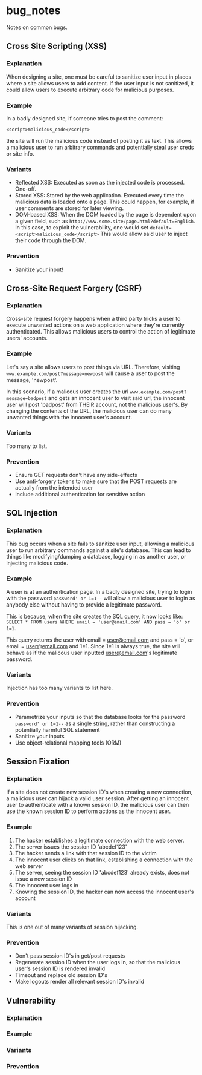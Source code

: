 # bug\_notes
Notes on common bugs. 

## Cross Site Scripting (XSS)
### Explanation 
When designing a site, one must be careful to sanitize user input in places where
a site allows users to add content. If the user input is not sanitized, it could
allow users to execute arbitrary code for malicious purposes.

### Example
In a badly designed site, if someone tries to post the comment:

```
<script>malicious_code</script>
```

the site will run the malicious code instead of posting it as text. This allows
a malicious user to run arbitrary commands and potentially steal user creds
or site info. 

### Variants
- Reflected XSS: Executed as soon as the injected code is processed. One-off.
- Stored XSS: Stored by the web application. Executed every time the malicious
data is loaded onto a page. This could happen, for example, if user comments
are stored for later viewing. 
- DOM-based XSS: When the DOM loaded by the page is dependent upon a given
field, such as `http://www.some.site/page.html?default=English.` In this case,
to exploit the vulnerability, one would set `default=<script>malicious_code</script>`
This would allow said user to inject their code through the DOM.

### Prevention
- Sanitize your input! 


## Cross-Site Request Forgery (CSRF)
### Explanation
Cross-site request forgery happens when a third party tricks a user to execute
unwanted actions on a web application where they're currently authenticated.
This allows malicious users to control the action of legitimate users' accounts.

### Example
Let's say a site allows users to post things via URL. Therefore, visiting
`www.example.com/post?message=newpost` will cause a user to post the message,
'newpost'. 

In this scenario, if a malicous user creates the url
`www.example.com/post?message=badpost` and gets an innocent user to visit
said url, the innocent user will post 'badpost' from THEIR account, not the 
malicious user's. By changing the contents of the URL, the malicious user
can do many unwanted things with the innocent user's account.

### Variants
Too many to list.

### Prevention
- Ensure GET requests don't have any side-effects
- Use anti-forgery tokens to make sure that the POST requests are actually
from the intended user
- Include additional authentication for sensitive action


## SQL Injection
### Explanation
This bug occurs when a site fails to sanitize user input, allowing a malicious
user to run arbitrary commands against a site's database. This can lead to
things like modifying/dumping a database, logging in as another user, or
injecting malicious code.

### Example
A user is at an authentication page. In a badly designed site, trying to login
with the password `password' or 1=1--` will allow a malicious user to login
as anybody else without having to provide a legitimate password.

This is because, when the site creates the SQL query, it now looks like:
`SELECT * FROM users WHERE email = 'user@email.com' AND pass = 'o' or 1=1`.

This query returns the user with email = user@email.com and pass = 'o', or
email = user@email.com and 1=1. Since 1=1 is always true, the site will behave
as if the malicous user inputted user@email.com's legitimate password.

### Variants
Injection has too many variants to list here.

### Prevention
- Parametrize your inputs so that the database looks for the password
`password' or 1=1--` as a single string, rather than constructing a potentially
harmful SQL statement
- Sanitize your inputs
- Use object-relational mapping tools (ORM)


## Session Fixation
### Explanation
If a site does not create new session ID's when creating a new
connection, a malicious user can hijack a valid user session. After getting
an innocent user to authenticate with a known session ID, the malicious user 
can then use the known session ID to perform actions as the innocent user.

### Example
1) The hacker establishes a legitimate connection with the web server.
2) The server issues the session ID 'abcdef123'
3) The hacker sends a link with that session ID to the victim
4) The innocent user clicks on that link, establishing a connection with 
the web server
5) The server, seeing the session ID 'abcdef123' already exists, does not
issue a new session ID
6) The innocent user logs in
7) Knowing the session ID, the hacker can now access the innocent user's
account

### Variants
This is one out of many variants of session hijacking.

### Prevention
- Don't pass session ID's in get/post requests
- Regenerate session ID when the user logs in, so that the malicious user's
session ID is rendered invalid
- Timeout and replace old session ID's
- Make logouts render all relevant session ID's invalid


## Vulnerability
### Explanation
### Example
### Variants
### Prevention
